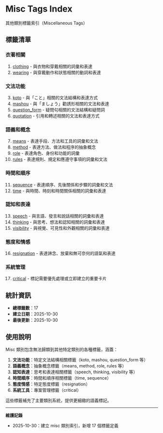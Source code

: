 # Misc Tags Index

其他類別標籤索引（Miscellaneous Tags）

## 標籤清單

### 衣著相關
1. [clothing](001_clothing.md) - 與衣物和穿戴相關的詞彙和表達
2. [wearing](017_wearing.md) - 與穿戴動作和狀態相關的動詞和表達

### 文法功能
3. [koto](003_koto.md) - 與「こと」相關的文法結構和表達方式
4. [mashou](004_mashou.md) - 與「ましょう」勸誘形相關的文法和表達
5. [question_form](007_question_form.md) - 疑問句相關的文法結構和疑問詞
6. [quotation](008_quotation.md) - 引用和轉述相關的文法和表達方式

### 語義和概念
7. [means](005_means.md) - 表達手段、方法和工具的詞彙和文法
8. [method](006_method.md) - 表達方法、做法和程序的抽象概念
9. [role](010_role.md) - 表達角色、身份和功能的詞彙
10. [rules](011_rules.md) - 表達規則、規定和應遵守事項的詞彙和文法

### 時間和順序
11. [sequence](012_sequence.md) - 表達順序、先後關係和步驟的詞彙和文法
12. [time](015_time.md) - 與時間、時刻和時間關係相關的詞彙和表達

### 認知和表達
13. [speech](013_speech.md) - 與言語、發言和說話相關的詞彙和表達
14. [thinking](014_thinking.md) - 與思考、想法和認知相關的詞彙和表達
15. [visibility](016_visibility.md) - 與視覺、可見性和外觀相關的詞彙和表達

### 態度和情感
16. [resignation](009_resignation.md) - 表達諦念、放棄和無可奈何的語氣和表達

### 系統管理
17. [critical](002_critical.md) - 標記需要優先處理或立即建立的重要卡片

## 統計資訊

- **總標籤數**：17
- **建立日期**：2025-10-30
- **最後更新**：2025-10-30

## 使用說明

Misc 類別包含無法歸類到其他特定類別的各種標籤，涵蓋：

1. **文法功能**：特定文法結構相關標籤（koto, mashou, question_form 等）
2. **語義概念**：抽象概念標籤（means, method, role, rules 等）
3. **認知表達**：思考和表達相關標籤（speech, thinking, visibility 等）
4. **時間順序**：時間和順序相關標籤（time, sequence）
5. **態度情感**：特定態度標籤（resignation）
6. **系統工具**：專案管理標籤（critical）

這些標籤補充了主要類別系統，提供更細緻的語義標記。

---

**維護記錄**
- 2025-10-30：建立 misc 類別索引，新增 17 個標籤定義

